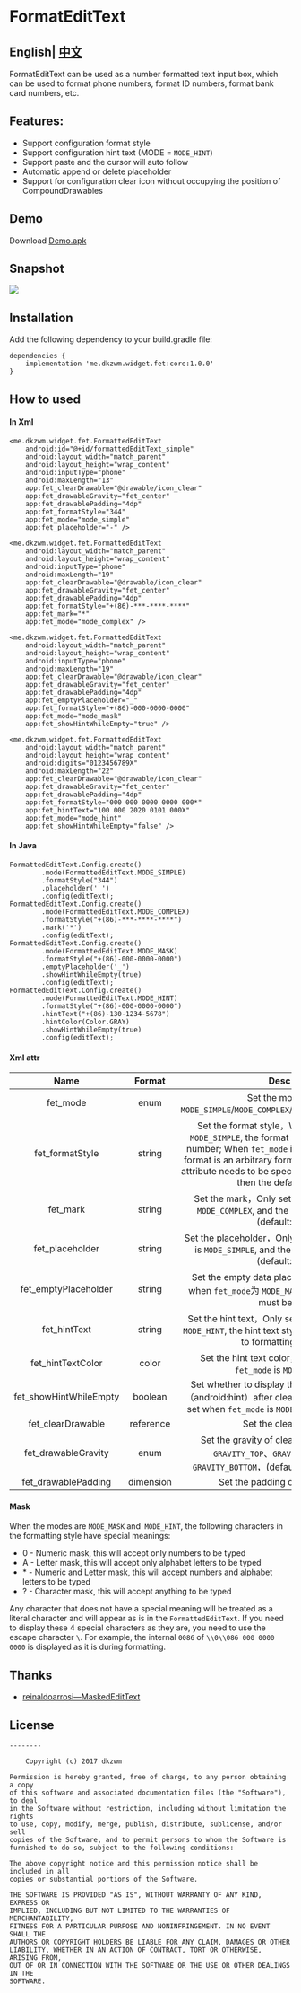 # FormatEditText
## English| [中文](README.md) 

FormatEditText can be used as a number formatted text input box, which can be used to format phone numbers, format ID numbers, format bank card numbers, etc.

## Features:
 - Support configuration format style
 - Support configuration hint text (MODE = `MODE_HINT`)
 - Support paste and the cursor will auto follow
 - Automatic append or delete placeholder
 - Support for configuration clear icon without occupying the position of CompoundDrawables

## Demo
Download [Demo.apk](https://raw.githubusercontent.com/dkzwm/FormatEditText/master/demo/demo.apk)    
## Snapshot
<img src='snapshot.gif'></img>
## Installation
Add the following dependency to your build.gradle file:
```
dependencies {
    implementation 'me.dkzwm.widget.fet:core:1.0.0'
}
```
## How to used
#### In Xml
```
<me.dkzwm.widget.fet.FormattedEditText
    android:id="@+id/formattedEditText_simple"
    android:layout_width="match_parent"
    android:layout_height="wrap_content"
    android:inputType="phone"
    android:maxLength="13"
    app:fet_clearDrawable="@drawable/icon_clear"
    app:fet_drawableGravity="fet_center"
    app:fet_drawablePadding="4dp"
    app:fet_formatStyle="344"
    app:fet_mode="mode_simple"
    app:fet_placeholder="-" />

<me.dkzwm.widget.fet.FormattedEditText
    android:layout_width="match_parent"
    android:layout_height="wrap_content"
    android:inputType="phone"
    android:maxLength="19"
    app:fet_clearDrawable="@drawable/icon_clear"
    app:fet_drawableGravity="fet_center"
    app:fet_drawablePadding="4dp"
    app:fet_formatStyle="+(86)-***-****-****"
    app:fet_mark="*"
    app:fet_mode="mode_complex" />

<me.dkzwm.widget.fet.FormattedEditText
    android:layout_width="match_parent"
    android:layout_height="wrap_content"
    android:inputType="phone"
    android:maxLength="19"
    app:fet_clearDrawable="@drawable/icon_clear"
    app:fet_drawableGravity="fet_center"
    app:fet_drawablePadding="4dp"
    app:fet_emptyPlaceholder="_"
    app:fet_formatStyle="+(86)-000-0000-0000"
    app:fet_mode="mode_mask"
    app:fet_showHintWhileEmpty="true" />

<me.dkzwm.widget.fet.FormattedEditText
    android:layout_width="match_parent"
    android:layout_height="wrap_content"
    android:digits="0123456789X"
    android:maxLength="22"
    app:fet_clearDrawable="@drawable/icon_clear"
    app:fet_drawableGravity="fet_center"
    app:fet_drawablePadding="4dp"
    app:fet_formatStyle="000 000 0000 0000 000*"
    app:fet_hintText="100 000 2020 0101 000X"
    app:fet_mode="mode_hint"
    app:fet_showHintWhileEmpty="false" />
```
####  In Java
```
FormattedEditText.Config.create()
        .mode(FormattedEditText.MODE_SIMPLE)
        .formatStyle("344")
        .placeholder(' ')
        .config(editText);
FormattedEditText.Config.create()
        .mode(FormattedEditText.MODE_COMPLEX)
        .formatStyle("+(86)-***-****-****")
        .mark('*')
        .config(editText);
FormattedEditText.Config.create()
        .mode(FormattedEditText.MODE_MASK)
        .formatStyle("+(86)-000-0000-0000")
        .emptyPlaceholder('_')
        .showHintWhileEmpty(true)
        .config(editText);
FormattedEditText.Config.create()
        .mode(FormattedEditText.MODE_HINT)
        .formatStyle("+(86)-000-0000-0000")
        .hintText("+(86)-130-1234-5678")
        .hintColor(Color.GRAY)
        .showHintWhileEmpty(true)
        .config(editText);
```
#### Xml attr 
|Name|Format|Desc|
|:---:|:---:|:---:|
|fet_mode|enum|Set the mode， `MODE_SIMPLE`/`MODE_COMPLEX`/`MODE_MASK`/`MODE_HINT`|
|fet_formatStyle|string|Set the format style，When `fet_mode` is `MODE_SIMPLE`, the format can only be a pure number; When `fet_mode` is `MODE_COMPLEX`, the format is an arbitrary format and the `fet_mark` attribute needs to be specified. If not specified then the default is `*`;|
|fet_mark|string|Set the mark，Only set when `fet_mode` is `MODE_COMPLEX`, and the length must be 1 (default: `*`)|
|fet_placeholder|string|Set the placeholder，Only set when `fet_mode` is `MODE_SIMPLE`, and the length must be 1 (default: ` `)|
|fet_emptyPlaceholder|string|Set the empty data placeholder，Only set when `fet_mode`为 `MODE_MASK` , and the length must be 1|
|fet_hintText|string|Set the hint text，Only set when `fet_mode` is `MODE_HINT`, the hint text style must be conform to formatting style|
|fet_hintTextColor|color|Set the hint text color，Only set when `fet_mode` is `MODE_HINT`|
|fet_showHintWhileEmpty|boolean|Set whether to display the default hint text（android:hint）after clearing the data，Only set when `fet_mode` is `MODE_MASK` or `MODE_HINT`|
|fet_clearDrawable|reference|Set the clear icon|
|fet_drawableGravity|enum|Set the gravity of clear icon，support `GRAVITY_TOP`、`GRAVITY_CENTER`、`GRAVITY_BOTTOM`，(default`GRAVITY_CENTER`)|
|fet_drawablePadding|dimension|Set the padding of clear icon|

#### Mask
When the modes are `MODE_MASK` and` MODE_HINT`, the following characters in the formatting style have special meanings:

 - 0 \- Numeric mask, this will accept only numbers to be typed
 - A \- Letter mask, this will accept only alphabet letters to be typed
 - \* \- Numeric and Letter mask, this will accept numbers and alphabet letters to be typed
 - ? \- Character mask, this will accept anything to be typed
 
Any character that does not have a special meaning will be treated as a literal character and will appear as is in the `FormattedEditText`.
If you need to display these 4 special characters as they are, you need to use the escape character `\`. For example, the internal `0086` of `\\0\\086 000 0000 0000` is displayed as it is during formatting.  

## Thanks
- [reinaldoarrosi—MaskedEditText](https://github.com/reinaldoarrosi/MaskedEditText)   

## License
	--------

    	Copyright (c) 2017 dkzwm

	Permission is hereby granted, free of charge, to any person obtaining a copy
	of this software and associated documentation files (the "Software"), to deal
	in the Software without restriction, including without limitation the rights
	to use, copy, modify, merge, publish, distribute, sublicense, and/or sell
	copies of the Software, and to permit persons to whom the Software is
	furnished to do so, subject to the following conditions:

	The above copyright notice and this permission notice shall be included in all
	copies or substantial portions of the Software.

	THE SOFTWARE IS PROVIDED "AS IS", WITHOUT WARRANTY OF ANY KIND, EXPRESS OR
	IMPLIED, INCLUDING BUT NOT LIMITED TO THE WARRANTIES OF MERCHANTABILITY,
	FITNESS FOR A PARTICULAR PURPOSE AND NONINFRINGEMENT. IN NO EVENT SHALL THE
	AUTHORS OR COPYRIGHT HOLDERS BE LIABLE FOR ANY CLAIM, DAMAGES OR OTHER
	LIABILITY, WHETHER IN AN ACTION OF CONTRACT, TORT OR OTHERWISE, ARISING FROM,
	OUT OF OR IN CONNECTION WITH THE SOFTWARE OR THE USE OR OTHER DEALINGS IN THE
	SOFTWARE.

